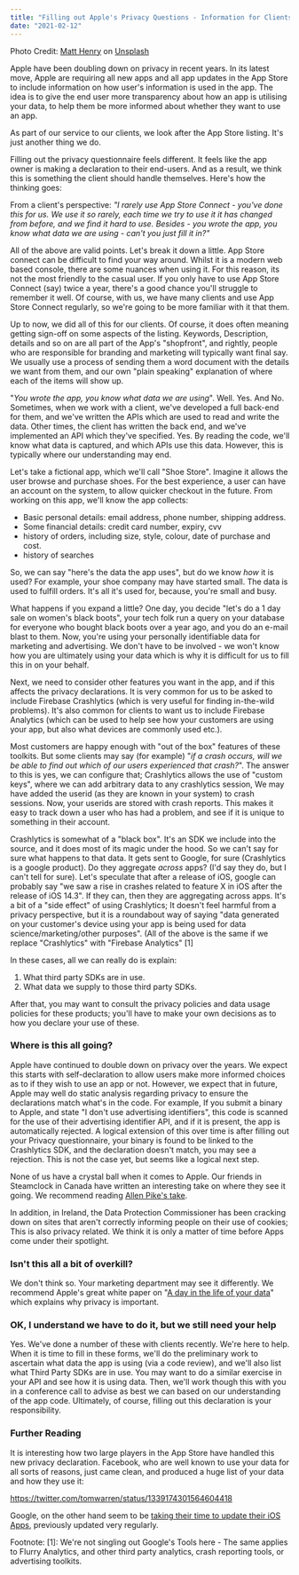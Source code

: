 ```yaml
---
title: "Filling out Apple's Privacy Questions - Information for Clients"
date: "2021-02-12"
---
```


Photo Credit: [Matt Henry](https://www.instagram.com/matt_henry_photo/) on [Unsplash](https://unsplash.com/@matthewhenry)

Apple have been doubling down on privacy in recent years. In its latest move, Apple are requiring all new apps and all app updates in the App Store to include information on how user's information is used in the app. The idea is to give the end user more transparency about how an app is utilising your data, to help them be more informed about whether they want to use an app.

As part of our service to our clients, we look after the App Store listing. It's just another thing we do.

Filling out the privacy questionnaire feels different. It feels like the app owner is making a declaration to their end-users. And as a result, we think this is something the client should handle themselves. Here's how the thinking goes:

From a client's perspective: _"I rarely use App Store Connect - you've done this for us. We use it so rarely, each time we try to use it it has changed from before, and we find it hard to use. Besides - you wrote the app, you know what data we are using - can't you just fill it in?"_

All of the above are valid points. Let's break it down a little. App Store connect can be difficult to find your way around. Whilst it is a modern web based console, there are some nuances when using it. For this reason, its not the most friendly to the casual user. If you only have to use App Store Connect (say) twice a year, there's a good chance you'll struggle to remember it well. Of course, with us, we have many clients and use App Store Connect regularly, so we're going to be more familiar with it that them.

Up to now, we did all of this for our clients. Of course, it does often meaning getting sign-off on some aspects of the listing. Keywords, Description, details and so on are all part of the App's "shopfront", and rightly, people who are responsible for branding and marketing will typically want final say. We usually use a process of sending them a word document with the details we want from them, and our own "plain speaking" explanation of where each of the items will show up.

"_You wrote the app, you know what data we are using_". Well. Yes. And No. Sometimes, when we work with a client, we've developed a full back-end for them, and we've written the APIs which are used to read and write the data. Other times, the client has written the back end, and we've implemented an API which they've specified. Yes. By reading the code, we'll know what data is captured, and which APIs use this data. However, this is typically where our understanding may end.

Let's take a fictional app, which we'll call "Shoe Store". Imagine it allows the user browse and purchase shoes. For the best experience, a user can have an account on the system, to allow quicker checkout in the future. From working on this app, we'll know the app collects:

- Basic personal details: email address, phone number, shipping address.
- Some financial details: credit card number, expiry, cvv
- history of orders, including size, style, colour, date of purchase and cost.
- history of searches

So, we can say "here's the data the app uses", but do we know _how_ it is used? For example, your shoe company may have started small. The data is used to fulfill orders. It's all it's used for, because, you're small and busy.

What happens if you expand a little? One day, you decide "let's do a 1 day sale on women's black boots", your tech folk run a query on your database for everyone who bought black boots over a year ago, and you do an e-mail blast to them. Now, you're using your personally identifiable data for marketing and advertising. We don't have to be involved - we won't know how you are ultimately using your data which is why it is difficult for us to fill this in on your behalf.

Next, we need to consider other features you want in the app, and if this affects the privacy declarations. It is very common for us to be asked to include Firebase Crashlytics (which is very useful for finding in-the-wild problems). It's also common for clients to want us to include Firebase Analytics (which can be used to help see how your customers are using your app, but also what devices are commonly used etc.).

Most customers are happy enough with "out of the box" features of these toolkits. But some clients may say (for example) "_if a crash occurs, will we be able to find out which of our users experienced that crash?_". The answer to this is yes, we can configure that; Crashlytics allows the use of "custom keys", where we can add arbitrary data to any crashlytics session, We may have added the userid (as they are known in your system) to crash sessions. Now, your userids are stored with crash reports. This makes it easy to track down a user who has had a problem, and see if it is unique to something in their account.

Crashlytics is somewhat of a "black box". It's an SDK we include into the source, and it does most of its magic under the hood. So we can't say for sure what happens to that data. It gets sent to Google, for sure (Crashlytics is a google product). Do they aggregate _across_ apps? (I'd say they do, but I can't tell for sure). Let's speculate that after a release of iOS, google can probably say "we saw a rise in crashes related to feature X in iOS after the release of iOS 14.3". If they can, then they are aggregating across apps. It's a bit of a "side effect" of using Crashlytics; It doesn't feel harmful from a privacy perspective, but it is a roundabout way of saying "data generated on your customer's device using your app is being used for data science/marketing/other purposes". (All of the above is the same if we replace "Crashlytics" with "Firebase Analytics" \[1\]

In these cases, all we can really do is explain:

1. What third party SDKs are in use.
2. What data we supply to those third party SDKs.

After that, you may want to consult the privacy policies and data usage policies for these products; you'll have to make your own decisions as to how you declare your use of these.

### Where is this all going?

Apple have continued to double down on privacy over the years. We expect this starts with self-declaration to allow users make more informed choices as to if they wish to use an app or not. However, we expect that in future, Apple may well do static analysis regarding privacy to ensure the declarations match what's in the code. For example, If you submit a binary to Apple, and state "I don't use advertising identifiers", this code is scanned for the use of their advertising identifier API, and if it is present, the app is automatically rejected. A logical extension of this over time is after filling out your Privacy questionnaire, your binary is found to be linked to the Crashlytics SDK, and the declaration doesn't match, you may see a rejection. This is not the case yet, but seems like a logical next step.

None of us have a crystal ball when it comes to Apple. Our friends in Steamclock in Canada have written an interesting take on where they see it going. We recommend reading [Allen Pike's take](https://steamclock.com/blog/2021/02/apple-tracking-analytics-sdks/).

In addition, in Ireland, the Data Protection Commissioner has been cracking down on sites that aren't correctly informing people on their use of cookies; This is also privacy related. We think it is only a matter of time before Apps come under their spotlight.

### Isn't this all a bit of overkill?

We don't think so. Your marketing department may see it differently. We recommend Apple's great white paper on "[A day in the life of your data](https://www.apple.com/privacy/docs/A_Day_in_the_Life_of_Your_Data.pdf)" which explains why privacy is important.

### OK, I understand we have to do it, but we still need your help

Yes. We've done a number of these with clients recently. We're here to help. When it is time to fill in these forms, we'll do the preliminary work to ascertain what data the app is using (via a code review), and we'll also list what Third Party SDKs are in use. You may want to do a similar exercise in your API and see how it is using data. Then, we'll work though this with you in a conference call to advise as best we can based on our understanding of the app code. Ultimately, of course, filling out this declaration is your responsibility.

### Further Reading

It is interesting how two large players in the App Store have handled this new privacy declaration. Facebook, who are well known to use your data for all sorts of reasons, just came clean, and produced a huge list of your data and how they use it:

https://twitter.com/tomwarren/status/1339174301564604418

Google, on the other hand seem to be [taking their time to update their iOS Apps](https://www.theverge.com/2021/1/26/22250648/google-apple-app-store-privacy-label), previously updated very regularly.

Footnote: \[1\]: We're not singling out Google's Tools here - The same applies to Flurry Analytics, and other third party analytics, crash reporting tools, or advertising toolkits.

